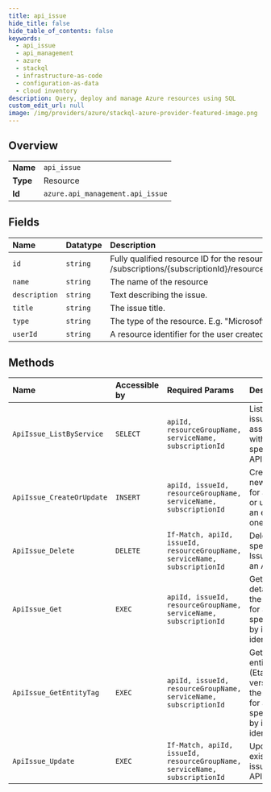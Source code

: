 ```yaml
---
title: api_issue
hide_title: false
hide_table_of_contents: false
keywords:
  - api_issue
  - api_management
  - azure    
  - stackql
  - infrastructure-as-code
  - configuration-as-data
  - cloud inventory
description: Query, deploy and manage Azure resources using SQL
custom_edit_url: null
image: /img/providers/azure/stackql-azure-provider-featured-image.png
---
```

  
    

## Overview
<table><tbody>
<tr><td><b>Name</b></td><td><code>api_issue</code></td></tr>
<tr><td><b>Type</b></td><td>Resource</td></tr>
<tr><td><b>Id</b></td><td><code>azure.api_management.api_issue</code></td></tr>
</tbody></table>

## Fields
| Name | Datatype | Description |
|:-----|:---------|:------------|
| `id` | `string` | Fully qualified resource ID for the resource. Ex - /subscriptions/{subscriptionId}/resourceGroups/{resourceGroupName}/providers/{resourceProviderNamespace}/{resourceType}/{resourceName} |
| `name` | `string` | The name of the resource |
| `description` | `string` | Text describing the issue. |
| `title` | `string` | The issue title. |
| `type` | `string` | The type of the resource. E.g. "Microsoft.Compute/virtualMachines" or "Microsoft.Storage/storageAccounts" |
| `userId` | `string` | A resource identifier for the user created the issue. |
## Methods
| Name | Accessible by | Required Params | Description |
|:-----|:--------------|:----------------|:------------|
| `ApiIssue_ListByService` | `SELECT` | `apiId, resourceGroupName, serviceName, subscriptionId` | Lists all issues associated with the specified API. |
| `ApiIssue_CreateOrUpdate` | `INSERT` | `apiId, issueId, resourceGroupName, serviceName, subscriptionId` | Creates a new Issue for an API or updates an existing one. |
| `ApiIssue_Delete` | `DELETE` | `If-Match, apiId, issueId, resourceGroupName, serviceName, subscriptionId` | Deletes the specified Issue from an API. |
| `ApiIssue_Get` | `EXEC` | `apiId, issueId, resourceGroupName, serviceName, subscriptionId` | Gets the details of the Issue for an API specified by its identifier. |
| `ApiIssue_GetEntityTag` | `EXEC` | `apiId, issueId, resourceGroupName, serviceName, subscriptionId` | Gets the entity state (Etag) version of the Issue for an API specified by its identifier. |
| `ApiIssue_Update` | `EXEC` | `If-Match, apiId, issueId, resourceGroupName, serviceName, subscriptionId` | Updates an existing issue for an API. |
